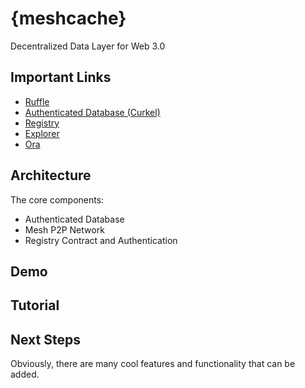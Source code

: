 # {meshcache}
Decentralized Data Layer for Web 3.0



## Important Links

- [Ruffle](https://github.com/chasesmith95/meshcache/tree/master/authenticated%20data/ruffle)
- [Authenticated Database (Curkel)](https://github.com/chasesmith95/meshcache/tree/master/authenticated%20data/curkel-db)
- [Registry](https://github.com/chasesmith95/meshcache/tree/master/registry)
- [Explorer](https://github.com/chasesmith95/meshcache/tree/master/meshcache-explorer)
- [Ora](https://github.com/chasesmith95/ora/blob/master/demo/README.md)


## Architecture 

The core components:

- Authenticated Database 
- Mesh P2P Network 
- Registry Contract and Authentication

## Demo

## Tutorial

## Next Steps
Obviously, there are many cool features and functionality that can be added.
